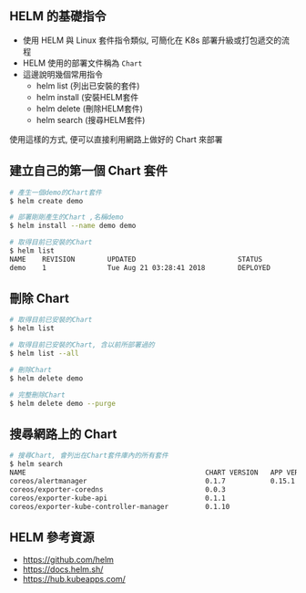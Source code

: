 ## HELM 的基礎指令

-  使用 HELM 與 Linux 套件指令類似, 可簡化在 K8s 部署升級或打包遞交的流程  
-  HELM 使用的部署文件稱為 `Chart`
-  這邊說明幾個常用指令
    -  helm list (列出已安裝的套件)
    -  helm install (安裝HELM套件
    -  helm delete (刪除HELM套件)
    -  helm search (搜尋HELM套件)

使用這樣的方式, 便可以直接利用網路上做好的 Chart 來部署  


## 建立自己的第一個 Chart 套件

```bash
# 產生一個demo的Chart套件
$ helm create demo

# 部署剛剛產生的Chart ,名稱demo
$ helm install --name demo demo 

# 取得目前已安裝的Chart
$ helm list 
NAME    REVISION        UPDATED                         STATUS          CHART           APP VERSION     NAMESPACE
demo    1               Tue Aug 21 03:28:41 2018        DEPLOYED        demo-0.1.0      1.0             default

```

## 刪除 Chart

```bash
# 取得目前已安裝的Chart
$ helm list 

# 取得目前已安裝的Chart, 含以前所部署過的
$ helm list --all

# 刪除Chart
$ helm delete demo

# 完整刪除Chart
$ helm delete demo --purge 

```

## 搜尋網路上的 Chart

```bash
# 搜尋Chart, 會列出在Chart套件庫內的所有套件
$ helm search 
NAME                                            CHART VERSION   APP VERSION                     DESCRIPTION                                       
coreos/alertmanager                             0.1.7           0.15.1                          Alertmanager instance created by the CoreOS Pro...
coreos/exporter-coredns                         0.0.3                                           A Helm chart for coredns metrics                  
coreos/exporter-kube-api                        0.1.1                                           A Helm chart for Kubernetes                       
coreos/exporter-kube-controller-manager         0.1.10                                          A Helm chart for Kubernetes                       
```

## HELM 參考資源

-  <https://github.com/helm>  
-  <https://docs.helm.sh/>  
-  <https://hub.kubeapps.com/>
